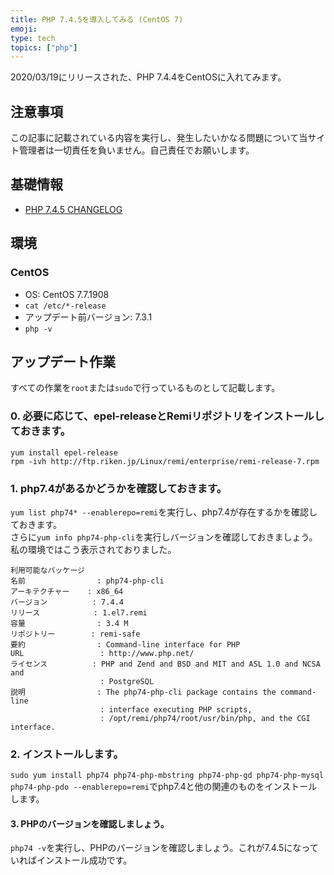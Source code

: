 ```yaml
---
title: PHP 7.4.5を導入してみる (CentOS 7)
emoji: 
type: tech
topics: ["php"]
---
```


2020/03/19にリリースされた、PHP 7.4.4をCentOSに入れてみます。

## 注意事項

この記事に記載されている内容を実行し、発生したいかなる問題について当サイト管理者は一切責任を負いません。自己責任でお願いします。

## 基礎情報

- [PHP 7.4.5 CHANGELOG](https://www.php.net/ChangeLog-7.php#7.4.5)

## 環境

### CentOS

- OS: CentOS 7.7.1908
- `cat /etc/*-release`
- アップデート前バージョン: 7.3.1
- `php -v`

## アップデート作業

すべての作業を`root`または`sudo`で行っているものとして記載します。

### 0. 必要に応じて、epel-releaseとRemiリポジトリをインストールしておきます。

```
yum install epel-release
rpm -ivh http://ftp.riken.jp/Linux/remi/enterprise/remi-release-7.rpm
```

### 1. php7.4があるかどうかを確認しておきます。

`yum list php74* --enablerepo=remi`を実行し、php7.4が存在するかを確認しておきます。  
さらに`yum info php74-php-cli`を実行しバージョンを確認しておきましょう。私の環境ではこう表示されておりました。

```
利用可能なパッケージ
名前                : php74-php-cli
アーキテクチャー    : x86_64
バージョン          : 7.4.4
リリース            : 1.el7.remi
容量                : 3.4 M
リポジトリー        : remi-safe
要約                : Command-line interface for PHP
URL                 : http://www.php.net/
ライセンス          : PHP and Zend and BSD and MIT and ASL 1.0 and NCSA and
                    : PostgreSQL
説明                : The php74-php-cli package contains the command-line
                    : interface executing PHP scripts,
                    : /opt/remi/php74/root/usr/bin/php, and the CGI interface.
```

### 2. インストールします。

`sudo yum install php74 php74-php-mbstring php74-php-gd php74-php-mysql php74-php-pdo --enablerepo=remi`でphp7.4と他の関連のものをインストールします。

#### 3. PHPのバージョンを確認しましょう。

`php74 -v`を実行し、PHPのバージョンを確認しましょう。これが7.4.5になっていればインストール成功です。